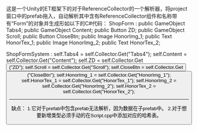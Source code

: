 这是一个Unity的ET框架下的对于ReferenceCollector的一个解析器，将project窗口中的prefab拖入，自动解析其中含有ReferenceCollector组件和名称带有“Form”的对象并生成形如以下的C#代码：
ShopForm :
public GameObject Tabs4;
public GameObject Content;
public Button ZD;
public GameObject Scroll;
public Button CloseBtn;
public Image HonorImg_1;
public Text HonorTex_1;
public Image HonorImg_2;
public Text HonorTex_2;

ShopFormSystem :
self.Tabs4 = self.Collector.Get<GameObject>("Tabs4");
self.Content = self.Collector.Get<GameObject>("Content");
self.ZD = self.Collector.Get<Button>("ZD");
self.Scroll = self.Collector.Get<GameObject>("Scroll");
self.CloseBtn = self.Collector.Get<Button>("CloseBtn");
self.HonorImg_1 = self.Collector.Get<Image>("HonorImg_1");
self.HonorTex_1 = self.Collector.Get<Text>("HonorTex_1");
self.HonorImg_2 = self.Collector.Get<Image>("HonorImg_2");
self.HonorTex_2 = self.Collector.Get<Text>("HonorTex_2");

--------------------------------------------------------------------------
缺点：
1.它对于prefab中包含prefab无法解析，因为数据在子prefab中。
2.对于想要新增类型必须手动的在Script.cpp中添加对应的哈希表。
